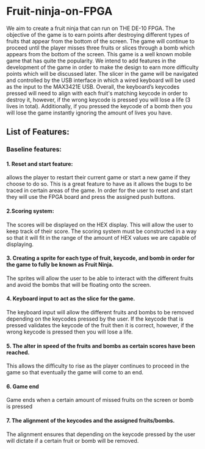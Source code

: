 # Fruit-ninja-on-FPGA
We aim to create a fruit ninja that can run on THE DE-10 FPGA. The objective of the game is to earn points after destroying different types of fruits that appear from the bottom of the screen. The game will continue to proceed until the player misses three fruits or slices through a bomb which appears from the bottom of the screen. This game is a well known mobile game that has quite the popularity. We intend to add features in the development of the game in order to make the design to earn more difficulty points which will be discussed later. The slicer in the game will be navigated and controlled by the USB interface in which a wired keyboard will be used as the input to the MAX3421E USB. Overall, the keyboard’s keycodes pressed will need to align with each fruit's matching keycode in order to destroy it, however, if the wrong keycode is pressed you will lose a life (3 lives in total). Additionally, if you pressed the keycode of a bomb then you will lose the game instantly ignoring the amount of lives you have.


## List of Features:

### Baseline features:

#### 1. Reset and start feature: 
allows the player to restart their current game or start a new game if they choose to do so. This is a great feature to have as it allows the bugs to be traced in certain areas of the game. In order for the user to reset and start they will use the FPGA board and press the assigned push buttons. 

#### 2.Scoring system:
The scores will be displayed on the HEX display. This will allow the user to keep track of their score. The scoring system must be constructed in a way so that it will fit in the range of the amount of HEX values we are capable of displaying.

#### 3. Creating a sprite for each type of fruit, keycode, and bomb in order for the game to fully be known as Fruit Ninja.
The sprites will allow the user to be able to interact with the different fruits and avoid the bombs that will be floating onto the screen. 

#### 4. Keyboard input to act as the slice for the game. 
The keyboard input will allow the different fruits and bombs to be removed depending on the keycodes pressed by the user. If the keycode that is pressed validates the keycode of the fruit then it is correct, however, if the wrong keycode is pressed then you will lose a life. 

#### 5. The alter in speed of the fruits and bombs as certain scores have been reached.
This allows the difficulty to rise as the player continues to proceed in the game so that eventually the game will come to an end. 

#### 6. Game end
Game ends when a certain amount of missed fruits on the screen or bomb is pressed

#### 7. The alignment of the keycodes and the assigned fruits/bombs. 
The alignment ensures that depending on the keycode pressed by the user will dictate if a certain fruit or bomb will be removed. 
